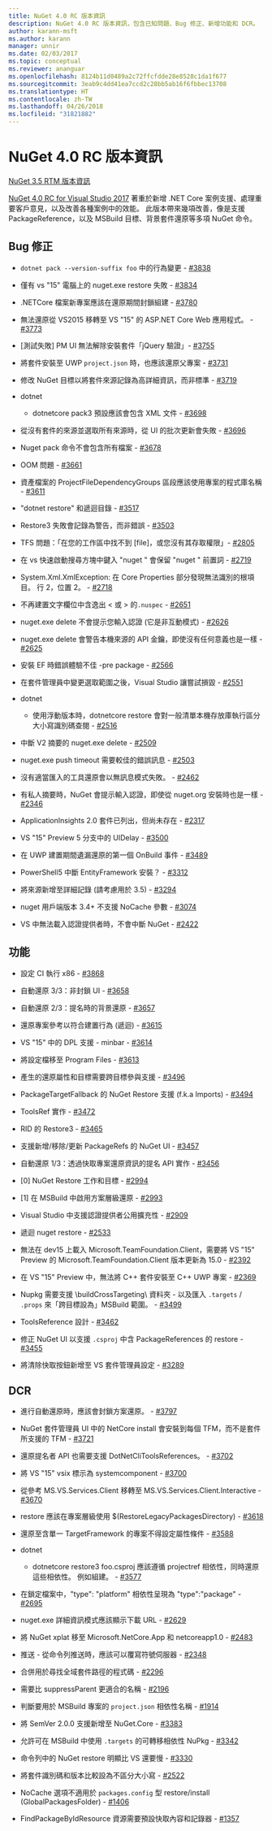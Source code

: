 ```yaml
---
title: NuGet 4.0 RC 版本資訊
description: NuGet 4.0 RC 版本資訊，包含已知問題、Bug 修正、新增功能和 DCR。
author: karann-msft
ms.author: karann
manager: unnir
ms.date: 02/03/2017
ms.topic: conceptual
ms.reviewer: ananguar
ms.openlocfilehash: 8124b11d0489a2c72ffcfdde28e8528c1da1f677
ms.sourcegitcommit: 3eab9c4dd41ea7ccd2c28bb5ab16f6fbbec13708
ms.translationtype: HT
ms.contentlocale: zh-TW
ms.lasthandoff: 04/26/2018
ms.locfileid: "31821882"
---
```

# <a name="nuget-40-rc-release-notes"></a>NuGet 4.0 RC 版本資訊

[NuGet 3.5 RTM 版本資訊](../release-notes/nuget-3.5-RTM.md)

[NuGet 4.0 RC for Visual Studio 2017](http://blog.nuget.org/20161121/introducing-nuget4.0) 著重於新增 .NET Core 案例支援、處理重要客戶意見，以及改善各種案例中的效能。 此版本帶來幾項改善，像是支援 PackageReference，以及 MSBuild 目標、背景套件還原等多項 NuGet 命令。

## <a name="bug-fixes"></a>Bug 修正

- `dotnet pack --version-suffix foo` 中的行為變更  - [#3838](https://github.com/NuGet/Home/issues/3838)

- 僅有 vs "15" 電腦上的 nuget.exe restore 失敗 - [#3834](https://github.com/NuGet/Home/issues/3834)

- .NETCore 檔案新專案應該在還原期間封鎖組建 - [#3780](https://github.com/NuGet/Home/issues/3780)

- 無法還原從 VS2015 移轉至 VS "15" 的 ASP.NET Core Web 應用程式。 - [#3773](https://github.com/NuGet/Home/issues/3773)

- [測試失敗] PM UI 無法解除安裝套件「jQuery 驗證」- [#3755](https://github.com/NuGet/Home/issues/3755)

- 將套件安裝至 UWP `project.json` 時，也應該還原父專案 - [#3731](https://github.com/NuGet/Home/issues/3731)

- 修改 NuGet 目標以將套件來源記錄為高詳細資訊，而非標準 - [#3719](https://github.com/NuGet/Home/issues/3719)

- dotnet
  - dotnetcore pack3 預設應該會包含 XML 文件 - [#3698](https://github.com/NuGet/Home/issues/3698)

- 從沒有套件的來源並選取所有來源時，從 UI 的批次更新會失敗 - [#3696](https://github.com/NuGet/Home/issues/3696)

- Nuget pack 命令不會包含所有檔案 - [#3678](https://github.com/NuGet/Home/issues/3678)

- OOM 問題 - [#3661](https://github.com/NuGet/Home/issues/3661)

- 資產檔案的 ProjectFileDependencyGroups 區段應該使用專案的程式庫名稱 - [#3611](https://github.com/NuGet/Home/issues/3611)

- "dotnet restore" 和遞迴目錄 - [#3517](https://github.com/NuGet/Home/issues/3517)

- Restore3 失敗會記錄為警告，而非錯誤 - [#3503](https://github.com/NuGet/Home/issues/3503)

- TFS 問題：「在您的工作區中找不到 [file]，或您沒有其存取權限」- [#2805](https://github.com/NuGet/Home/issues/2805)

- 在 vs 快速啟動搜尋方塊中鍵入 "nuget <packagename>" 會保留 "nuget " 前置詞 - [#2719](https://github.com/NuGet/Home/issues/2719)

- System.Xml.XmlException: 在 Core Properties 部分發現無法識別的根項目。 行 2，位置 2。 - [#2718](https://github.com/NuGet/Home/issues/2718)

- 不再建置文字欄位中含逸出 &lt; 或 &gt; 的`.nuspec` - [#2651](https://github.com/NuGet/Home/issues/2651)

- nuget.exe delete 不會提示您輸入認證 (它是非互動模式) - [#2626](https://github.com/NuGet/Home/issues/2626)

- nuget.exe delete 會警告本機來源的 API 金鑰，即使沒有任何意義也是一樣 - [#2625](https://github.com/NuGet/Home/issues/2625)

- 安裝 EF 時錯誤體驗不佳 -pre package - [#2566](https://github.com/NuGet/Home/issues/2566)

- 在套件管理員中變更選取範圍之後，Visual Studio 讓嘗試損毀 - [#2551](https://github.com/NuGet/Home/issues/2551)

- dotnet
  - 使用浮動版本時，dotnetcore restore 會對一般清單本機存放庫執行區分大小寫識別碼查閱 - [#2516](https://github.com/NuGet/Home/issues/2516)

- 中斷 V2 摘要的 nuget.exe delete - [#2509](https://github.com/NuGet/Home/issues/2509)

- nuget.exe push timeout 需要較佳的錯誤訊息 - [#2503](https://github.com/NuGet/Home/issues/2503)

- 沒有適當匯入的工具還原會以無訊息模式失敗。 - [#2462](https://github.com/NuGet/Home/issues/2462)

- 有私人摘要時，NuGet 會提示輸入認證，即使從 nuget.org 安裝時也是一樣 - [#2346](https://github.com/NuGet/Home/issues/2346)

- ApplicationInsights 2.0 套件已列出，但尚未存在 - [#2317](https://github.com/NuGet/Home/issues/2317)

- VS "15" Preview 5 分支中的 UIDelay - [#3500](https://github.com/NuGet/Home/issues/3500)

- 在 UWP 建置期間遺漏還原的第一個 OnBuild 事件 - [#3489](https://github.com/NuGet/Home/issues/3489)

- PowerShell5 中斷 EntityFramework 安裝？ - [#3312](https://github.com/NuGet/Home/issues/3312)

- 將來源新增至詳細記錄 (請考慮用於 3.5) - [#3294](https://github.com/NuGet/Home/issues/3294)

- nuget 用戶端版本 3.4+ 不支援 NoCache 參數 - [#3074](https://github.com/NuGet/Home/issues/3074)

- VS 中無法載入認證提供者時，不會中斷 NuGet - [#2422](https://github.com/NuGet/Home/issues/2422)

## <a name="features"></a>功能

- 設定 CI 執行 x86 - [#3868](https://github.com/NuGet/Home/issues/3868)

- 自動還原 3/3：非封鎖 UI - [#3658](https://github.com/NuGet/Home/issues/3658)

- 自動還原 2/3：提名時的背景還原 - [#3657](https://github.com/NuGet/Home/issues/3657)

- 還原專案參考以符合建置行為 (遞迴) - [#3615](https://github.com/NuGet/Home/issues/3615)

- VS "15" 中的 DPL 支援 - minbar - [#3614](https://github.com/NuGet/Home/issues/3614)

- 將設定檔移至 Program Files - [#3613](https://github.com/NuGet/Home/issues/3613)

- 產生的還原屬性和目標需要跨目標參與支援 - [#3496](https://github.com/NuGet/Home/issues/3496)

- PackageTargetFallback 的 NuGet Restore 支援 (f.k.a Imports) - [#3494](https://github.com/NuGet/Home/issues/3494)

- ToolsRef 實作 - [#3472](https://github.com/NuGet/Home/issues/3472)

- RID 的 Restore3 - [#3465](https://github.com/NuGet/Home/issues/3465)

- 支援新增/移除/更新 PackageRefs 的 NuGet UI - [#3457](https://github.com/NuGet/Home/issues/3457)

- 自動還原 1/3：透過快取專案還原資訊的提名 API 實作 - [#3456](https://github.com/NuGet/Home/issues/3456)

- [0] NuGet Restore 工作和目標 - [#2994](https://github.com/NuGet/Home/issues/2994)

- [1] 在 MSBuild 中啟用方案層級還原 - [#2993](https://github.com/NuGet/Home/issues/2993)

- Visual Studio 中支援認證提供者公用擴充性 - [#2909](https://github.com/NuGet/Home/issues/2909)

- 遞迴 nuget restore - [#2533](https://github.com/NuGet/Home/issues/2533)

- 無法在 dev15 上載入 Microsoft.TeamFoundation.Client，需要將 VS "15" Preview 的 Microsoft.TeamFoundation.Client 版本更新為 15.0 - [#2392](https://github.com/NuGet/Home/issues/2392)

- 在 VS "15" Preview 中，無法將 C++ 套件安裝至 C++ UWP 專案 - [#2369](https://github.com/NuGet/Home/issues/2369)

- Nupkg 需要支援 \buildCrossTargeting\ 資料夾 - 以及匯入 `.targets` / `.props` 來「跨目標設為」MSBuild 範圍。 - [#3499](https://github.com/NuGet/Home/issues/3499)

- ToolsReference 設計 - [#3462](https://github.com/NuGet/Home/issues/3462)

- 修正 NuGet UI 以支援 `.csproj` 中含 PackageReferences 的 restore - [#3455](https://github.com/NuGet/Home/issues/3455)

- 將清除快取按鈕新增至 VS 套件管理員設定 - [#3289](https://github.com/NuGet/Home/issues/3289)

## <a name="dcrs"></a>DCR

- 進行自動還原時，應該會封鎖方案還原。 - [#3797](https://github.com/NuGet/Home/issues/3797)

- NuGet 套件管理員 UI 中的 NetCore install 會安裝到每個 TFM，而不是套件所支援的 TFM - [#3721](https://github.com/NuGet/Home/issues/3721)

- 還原提名者 API 也需要支援 DotNetCliToolsReferences。 - [#3702](https://github.com/NuGet/Home/issues/3702)

- 將 VS "15" vsix 標示為 systemcomponent - [#3700](https://github.com/NuGet/Home/issues/3700)

- 從參考 MS.VS.Services.Client 移轉至 MS.VS.Services.Client.Interactive - [#3670](https://github.com/NuGet/Home/issues/3670)

- restore 應該在專案層級使用 $(RestoreLegacyPackagesDirectory) - [#3618](https://github.com/NuGet/Home/issues/3618)

- 還原至含單一 TargetFramework 的專案不得設定屬性條件 - [#3588](https://github.com/NuGet/Home/issues/3588)

- dotnet
  - dotnetcore restore3 foo.csproj 應該遵循 projectref 相依性，同時還原這些相依性。 例如組建。 - [#3577](https://github.com/NuGet/Home/issues/3577)

- 在鎖定檔案中，"type": "platform" 相依性呈現為 "type":"package" - [#2695](https://github.com/NuGet/Home/issues/2695)

- nuget.exe 詳細資訊模式應該顯示下載 URL - [#2629](https://github.com/NuGet/Home/issues/2629)

- 將 NuGet xplat 移至 Microsoft.NetCore.App 和 netcoreapp1.0 - [#2483](https://github.com/NuGet/Home/issues/2483)

- 推送 - 從命令列推送時，應該可以覆寫符號伺服器 - [#2348](https://github.com/NuGet/Home/issues/2348)

- 合併用於尋找全域套件路徑的程式碼 - [#2296](https://github.com/NuGet/Home/issues/2296)

- 需要比 suppressParent 更適合的名稱 - [#2196](https://github.com/NuGet/Home/issues/2196)

- 判斷要用於 MSBuild 專案的 `project.json` 相依性名稱 - [#1914](https://github.com/NuGet/Home/issues/1914)

- 將 SemVer 2.0.0 支援新增至 NuGet.Core - [#3383](https://github.com/NuGet/Home/issues/3383)

- 允許可在 MSBuild 中使用 `.targets` 的可轉移相依性 NuPkg - [#3342](https://github.com/NuGet/Home/issues/3342)

- 命令列中的 NuGet restore 明顯比 VS 還要慢 - [#3330](https://github.com/NuGet/Home/issues/3330)

- 將套件識別碼和版本比較設為不區分大小寫 - [#2522](https://github.com/NuGet/Home/issues/2522)

- NoCache 選項不適用於 `packages.config` 型 restore/install (GlobalPackagesFolder) - [#1406](https://github.com/NuGet/Home/issues/1406)

- FindPackageByIdResource 資源需要預設快取內容和記錄器 - [#1357](https://github.com/NuGet/Home/issues/1357)
